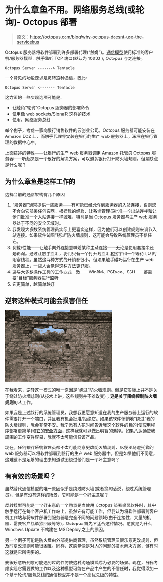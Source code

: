 # 为什么章鱼不用。网络服务总线(或轮询)- Octopus 部署

> 原文：<https://octopus.com/blog/why-octopus-doesnt-use-the-servicebus>

Octopus 服务器将软件部署到许多部署代理(“触角”)。[通信模型](http://octopusdeploy.com/documentation/security/octopus-tentacle)使用标准的客户机/服务器模型，触手监听 TCP 端口(默认为 10933 ), Octopus 与之连接。

```
Octopus Server -------> Tentacle 
```

一个常见的功能要求是反转这种通信，因此:

```
Octopus Server <------- Tentacle 
```

这方面的一些实现选项可能是:

*   让触角“轮询”Octopus 服务器的部署命令
*   使用像 web sockets/SignalR 这样的技术
*   使用。网络服务总线

举个例子，考虑一家向银行销售软件的云创业公司。Octopus 服务器可能安装在 Amazon EC2 上，而触手代理将安装在银行的生产 web 服务器上，深埋在银行管理的数据中心中。

上面描述的特性——让银行的生产 web 服务器调用 Amazon 托管的 Octopus 服务器——听起来是一个很好的解决方案，可以避免银行打开防火墙规则。但是缺点是什么呢？

## 为什么章鱼是这样工作的

选择当前的通信架构有几个原因:

1.  “服务器”通常提供一些服务——有可能已经允许到服务器的入站连接，否则您不会向它部署任何东西。根据我的经验，让系统管理员批准一个出站连接和让他们批准一个入站连接一样困难，特别是当 Octopus 服务器与生产 web 服务器处于不同的安全区域时。
2.  我发现大多数系统管理员实际上更喜欢这样，因为他们可以创建规则来调节入站连接。如果软件试图“绕过”防火墙规则，这可能会导致系统管理员不信任它。
3.  负载/性能——让触手向外连接意味着某种主动连接——无论是使用套接字还是轮询。通过让触手监听，我们只有一个打开的监听套接字和一个等待 I/O 的阻塞线程。虽然这两种方式的开销都很小，但如果触手碰巧运行在生产 web 服务器上，一些人会觉得这种方法更舒服。
4.  这与大多数操作工具的工作方式一致——WinRM、PSExec、SSH——都需要“目标”服务器进行监听
5.  它更简单，越简单越好

## 逆转这种模式可能会损害信任

![Who broke through my firewall?](img/49a3a47c691faf2618f17c7e8f94ecf4.png)

在我看来，逆转这一模式的唯一原因是“绕过”防火墙规则。但是它实际上并不是关于绕过防火墙规则(从技术上讲，这些规则并不难改变)；**这是关于围绕控制防火墙规则**的*人*工作。

如果我是上述银行的系统管理员，我想我更愿意知道在我的生产服务器上运行的软件需要打开一个端口，并且我有机会批准/拒绝它。如果该软件悄悄地“绕过”我的防火墙规则，我会非常不安。我宁愿有人花时间告诉我这个软件的目的(使应用程序部署更简单)和[它的安全方面](http://octopusdeploy.com/documentation/security/octopus-tentacle)，这样我就可以做出明智的选择。如果八达通使我周围的工作变得容易，我就不太可能信任该产品。

现在，任何银行系统管理员都不太可能同意更改防火墙规则，以便亚马逊托管的 web 服务器可以将软件部署到银行的生产 web 服务器中。但是如果他们不同意，这难道不是足够的理由来知道试图绕过他们是一个坏主意吗？

## 有有效的场景吗？

虽然替代通信模型的唯一原因似乎是绕过防火墙(或者换句话说，绕过系统管理员)，但是有没有这样的场景，它可能是一个好主意呢？

反转模型可能是一个好主意的一个场景是当使用 Octopus 部署桌面软件时，其中触手运行在每个客户机工作站上。虽然它有可能工作，但我认为将软件部署到客户机工作站与将软件部署到服务器是完全不同的问题领域(由于连接性、大量的机器、需要客户机单独回滚等等)，Octopus 首先不适合这种情况。这就是为什么 Windows Update 不构建在 MS Deploy 之上的原因。

另一个例子可能是防火墙由外部提供商管理，虽然系统管理员很乐意更改规则，但及时更改规则可能很困难。同样，这感觉像是对人的问题的技术解决方案，但有时这就是它所需要的。

我很乐意听到您可能遇到过的任何使这种沟通模式成为必要的场景。现在，当我考虑实现它需要做的工作以及这种模型可能在产品中产生的不信任时，我觉得添加一个基于轮询/服务总线的通信模型并不是一个高优先级的特性。